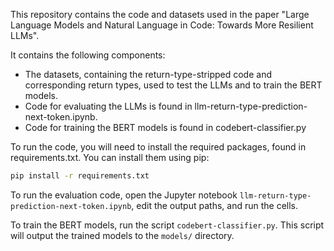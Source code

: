This repository contains the code and datasets used in the paper "Large Language Models and Natural Language in Code: Towards More Resilient LLMs".

It contains the following components:

- The datasets, containing the return-type-stripped code and corresponding return types, used to test the LLMs and to train the BERT models.
- Code for evaluating the LLMs is found in llm-return-type-prediction-next-token.ipynb.
- Code for training the BERT models is found in codebert-classifier.py

To run the code, you will need to install the required packages, found in requirements.txt. You can install them using pip:

```bash
pip install -r requirements.txt
```

To run the evaluation code, open the Jupyter notebook `llm-return-type-prediction-next-token.ipynb`, edit the output paths, and run the cells.

To train the BERT models, run the script `codebert-classifier.py`. This script will output the trained models to the `models/` directory.